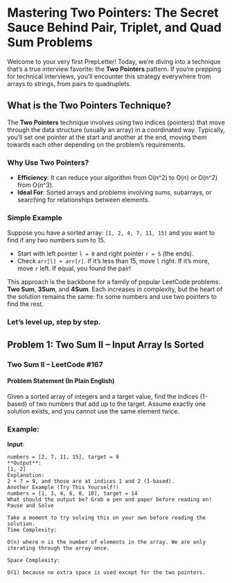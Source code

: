 # Mastering Two Pointers: The Secret Sauce Behind Pair, Triplet, and Quad Sum Problems

Welcome to your very first PrepLetter! Today, we’re diving into a technique that’s a true interview favorite: the **Two Pointers** pattern. If you’re prepping for technical interviews, you’ll encounter this strategy everywhere from arrays to strings, from pairs to quadruplets.

## What is the Two Pointers Technique?

The **Two Pointers** technique involves using two indices (pointers) that move through the data structure (usually an array) in a coordinated way. Typically, you’ll set one pointer at the start and another at the end, moving them towards each other depending on the problem’s requirements.

### Why Use Two Pointers?

- **Efficiency**: It can reduce your algorithm from O(n^2) to O(n) or O(n^2) from O(n^3).
- **Ideal For**: Sorted arrays and problems involving sums, subarrays, or searching for relationships between elements.

### Simple Example

Suppose you have a sorted array: `[1, 2, 4, 7, 11, 15]` and you want to find if any two numbers sum to 15.
- Start with left pointer `l = 0` and right pointer `r = 5` (the ends).
- Check `arr[l] + arr[r]`. If it’s less than 15, move `l` right. If it’s more, move `r` left. If equal, you found the pair!

This approach is the backbone for a family of popular LeetCode problems: **Two Sum**, **3Sum**, and **4Sum**. Each increases in complexity, but the heart of the solution remains the same: fix some numbers and use two pointers to find the rest.

### Let’s level up, step by step.

## Problem 1: Two Sum II – Input Array Is Sorted

### Two Sum II – LeetCode #167

#### Problem Statement (In Plain English)

Given a sorted array of integers and a target value, find the indices (1-based) of two numbers that add up to the target. Assume exactly one solution exists, and you cannot use the same element twice.

### Example:
**Input**: 
```plaintext
numbers = [2, 7, 11, 15], target = 9
**Output**:
[1, 2]
Explanation:
2 + 7 = 9, and those are at indices 1 and 2 (1-based).
Another Example (Try This Yourself!)
numbers = [1, 3, 4, 6, 8, 10], target = 14
What should the output be? Grab a pen and paper before reading on!
Pause and Solve

Take a moment to try solving this on your own before reading the solution.
Time Complexity:

O(n) where n is the number of elements in the array. We are only iterating through the array once.

Space Complexity:

O(1) because no extra space is used except for the two pointers.
